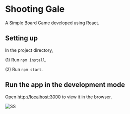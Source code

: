 # Shooting Gale

A Simple Board Game developed using React.

## Setting up

In the project directory,

(1) Run `npm install`.

(2) Run `npm start`.

## Run the app in the development mode

Open [http://localhost:3000](http://localhost:3000) to view it in the browser.

![SS](https://user-images.githubusercontent.com/48371241/116652402-bb790a00-a9a2-11eb-8da5-b5126ff5cce7.png)
